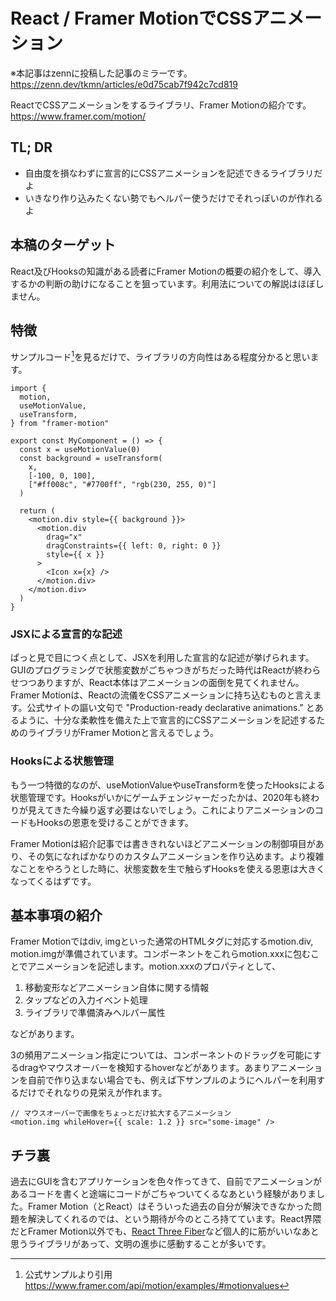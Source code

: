 # React / Framer MotionでCSSアニメーション

※本記事はzennに投稿した記事のミラーです。 https://zenn.dev/tkmn/articles/e0d75cab7f942c7cd819

ReactでCSSアニメーションをするライブラリ、Framer Motionの紹介です。
https://www.framer.com/motion/

## TL; DR

- 自由度を損なわずに宣言的にCSSアニメーションを記述できるライブラリだよ
- いきなり作り込みたくない勢でもヘルパー使うだけでそれっぽいのが作れるよ

## 本稿のターゲット
React及びHooksの知識がある読者にFramer Motionの概要の紹介をして、導入するかの判断の助けになることを狙っています。利用法についての解説はほぼしません。

## 特徴
サンプルコード[^1]を見るだけで、ライブラリの方向性はある程度分かると思います。

```tsx
import {
  motion,
  useMotionValue,
  useTransform,
} from "framer-motion"

export const MyComponent = () => {
  const x = useMotionValue(0)
  const background = useTransform(
    x,
    [-100, 0, 100],
    ["#ff008c", "#7700ff", "rgb(230, 255, 0)"]
  )

  return (
    <motion.div style={{ background }}>
      <motion.div
        drag="x"
        dragConstraints={{ left: 0, right: 0 }}
        style={{ x }}
      >
        <Icon x={x} />
      </motion.div>
    </motion.div>
  )
}
```

### JSXによる宣言的な記述

ぱっと見で目につく点として、JSXを利用した宣言的な記述が挙げられます。GUIのプログラミングで状態変数がごちゃつきがちだった時代はReactが終わらせつつありますが、React本体はアニメーションの面倒を見てくれません。Framer Motionは、Reactの流儀をCSSアニメーションに持ち込むものと言えます。公式サイトの謳い文句で "Production-ready declarative animations." とあるように、十分な柔軟性を備えた上で宣言的にCSSアニメーションを記述するためのライブラリがFramer Motionと言えるでしょう。

### Hooksによる状態管理

もう一つ特徴的なのが、useMotionValueやuseTransformを使ったHooksによる状態管理です。Hooksがいかにゲームチェンジャーだったかは、2020年も終わりが見えてきた今繰り返す必要はないでしょう。これによりアニメーションのコードもHooksの恩恵を受けることができます。

Framer Motionは紹介記事では書ききれないほどアニメーションの制御項目があり、その気になればかなりのカスタムアニメーションを作り込めます。より複雑なことをやろうとした時に、状態変数を生で触らずHooksを使える恩恵は大きくなってくるはずです。

## 基本事項の紹介

Framer Motionではdiv, imgといった通常のHTMLタグに対応するmotion.div, motion.imgが準備されています。コンポーネントをこれらmotion.xxxに包むことでアニメーションを記述します。motion.xxxのプロパティとして、
	
1. 移動変形などアニメーション自体に関する情報
2. タップなどの入力イベント処理
3. ライブラリで準備済みヘルパー属性
	
などがあります。

3の頻用アニメーション指定については、コンポーネントのドラッグを可能にするdragやマウスオーバーを検知するhoverなどがあります。あまりアニメーションを自前で作り込まない場合でも、例えば下サンプルのようにヘルパーを利用するだけでそれなりの見栄えが作れます。

```tsx
// マウスオーバーで画像をちょっとだけ拡大するアニメーション
<motion.img whileHover={{ scale: 1.2 }} src="some-image" />
```

## チラ裏

過去にGUIを含むアプリケーションを色々作ってきて、自前でアニメーションがあるコードを書くと途端にコードがごちゃついてくるなあという経験がありました。Framer Motion（とReact）はそういった過去の自分が解決できなかった問題を解決してくれるのでは、という期待が今のところ持てています。React界隈だとFramer Motion以外でも、[React Three Fiber](https://github.com/pmndrs/react-three-fiber)など個人的に筋がいいなあと思うライブラリがあって、文明の進歩に感動することが多いです。


[^1]: 公式サンプルより引用 https://www.framer.com/api/motion/examples/#motionvalues

